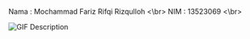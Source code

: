 Nama : Mochammad Fariz Rifqi Rizqulloh <\br>
NIM : 13523069 <\br>

![GIF Description](https://media.tenor.com/example.gif)

